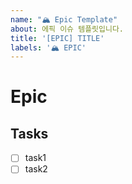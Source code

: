 ```yaml
---
name: "🏔 Epic Template"
about: 에픽 이슈 템플릿입니다.
title: '[EPIC] TITLE'
labels: '🏔 EPIC'
---
```


# Epic

## Tasks
- [ ] task1
- [ ] task2
